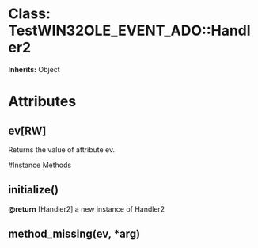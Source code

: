 # Class: TestWIN32OLE_EVENT_ADO::Handler2
**Inherits:** Object
    



# Attributes
## ev[RW] [](#attribute-i-ev)
Returns the value of attribute ev.


#Instance Methods
## initialize() [](#method-i-initialize)

**@return** [Handler2] a new instance of Handler2

## method_missing(ev, *arg) [](#method-i-method_missing)

